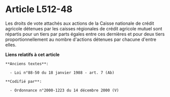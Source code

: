 # Article L512-48

Les droits de vote attachés aux actions de la Caisse nationale de crédit agricole détenues par les caisses régionales de
crédit agricole mutuel sont répartis pour un tiers par parts égales entre ces dernières et pour deux tiers
proportionnellement au nombre d'actions détenues par chacune d'entre elles.

**Liens relatifs à cet article**

	**Anciens textes**:

	  - Loi n°88-50 du 18 janvier 1988 - art. 7 (Ab)

	**Codifié par**:

	  - Ordonnance n°2000-1223 du 14 décembre 2000 (V)
